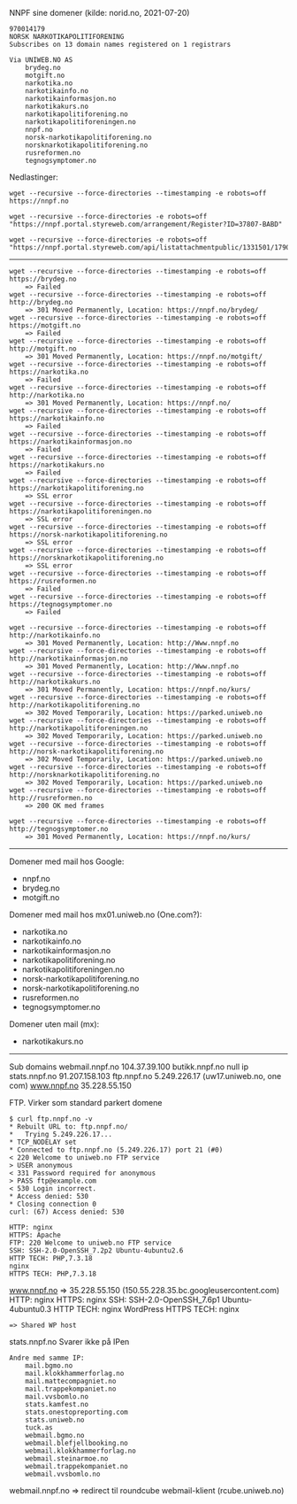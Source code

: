NNPF sine domener (kilde: norid.no, 2021-07-20)

	970014179
	NORSK NARKOTIKAPOLITIFORENING
	Subscribes on 13 domain names registered on 1 registrars

	Via UNIWEB.NO AS
		brydeg.no
		motgift.no
		narkotika.no
		narkotikainfo.no
		narkotikainformasjon.no
		narkotikakurs.no
		narkotikapolitiforening.no
		narkotikapolitiforeningen.no
		nnpf.no
		norsk-narkotikapolitiforening.no
		norsknarkotikapolitiforening.no
		rusreformen.no
		tegnogsymptomer.no


Nedlastinger:

	wget --recursive --force-directories --timestamping -e robots=off https://nnpf.no

	wget --recursive --force-directories -e robots=off "https://nnpf.portal.styreweb.com/arrangement/Register?ID=37807-BABD"

	wget --recursive --force-directories -e robots=off "https://nnpf.portal.styreweb.com/api/listattachmentpublic/1331501/1790941/Personvernerkl%C3%A6ring.pdf"

---

	wget --recursive --force-directories --timestamping -e robots=off https://brydeg.no
		=> Failed
	wget --recursive --force-directories --timestamping -e robots=off http://brydeg.no
		=> 301 Moved Permanently, Location: https://nnpf.no/brydeg/
	wget --recursive --force-directories --timestamping -e robots=off https://motgift.no
		=> Failed
	wget --recursive --force-directories --timestamping -e robots=off http://motgift.no
		=> 301 Moved Permanently, Location: https://nnpf.no/motgift/
	wget --recursive --force-directories --timestamping -e robots=off https://narkotika.no
		=> Failed
	wget --recursive --force-directories --timestamping -e robots=off http://narkotika.no
		=> 301 Moved Permanently, Location: https://nnpf.no/
	wget --recursive --force-directories --timestamping -e robots=off https://narkotikainfo.no
		=> Failed
	wget --recursive --force-directories --timestamping -e robots=off https://narkotikainformasjon.no
		=> Failed
	wget --recursive --force-directories --timestamping -e robots=off https://narkotikakurs.no
		=> Failed
	wget --recursive --force-directories --timestamping -e robots=off https://narkotikapolitiforening.no
		=> SSL error
	wget --recursive --force-directories --timestamping -e robots=off https://narkotikapolitiforeningen.no
		=> SSL error
	wget --recursive --force-directories --timestamping -e robots=off https://norsk-narkotikapolitiforening.no
		=> SSL error
	wget --recursive --force-directories --timestamping -e robots=off https://norsknarkotikapolitiforening.no
		=> SSL error
	wget --recursive --force-directories --timestamping -e robots=off https://rusreformen.no
		=> Failed
	wget --recursive --force-directories --timestamping -e robots=off https://tegnogsymptomer.no
		=> Failed

	wget --recursive --force-directories --timestamping -e robots=off http://narkotikainfo.no
		=> 301 Moved Permanently, Location: http://Www.nnpf.no
	wget --recursive --force-directories --timestamping -e robots=off http://narkotikainformasjon.no
		=> 301 Moved Permanently, Location: http://Www.nnpf.no 
	wget --recursive --force-directories --timestamping -e robots=off http://narkotikakurs.no
		=> 301 Moved Permanently, Location: https://nnpf.no/kurs/
	wget --recursive --force-directories --timestamping -e robots=off http://narkotikapolitiforening.no
		=> 302 Moved Temporarily, Location: https://parked.uniweb.no
	wget --recursive --force-directories --timestamping -e robots=off http://narkotikapolitiforeningen.no
		=> 302 Moved Temporarily, Location: https://parked.uniweb.no
	wget --recursive --force-directories --timestamping -e robots=off http://norsk-narkotikapolitiforening.no
		=> 302 Moved Temporarily, Location: https://parked.uniweb.no
	wget --recursive --force-directories --timestamping -e robots=off http://norsknarkotikapolitiforening.no
		=> 302 Moved Temporarily, Location: https://parked.uniweb.no
	wget --recursive --force-directories --timestamping -e robots=off http://rusreformen.no
		=> 200 OK med frames

	wget --recursive --force-directories --timestamping -e robots=off http://tegnogsymptomer.no
		=> 301 Moved Permanently, Location: https://nnpf.no/kurs/


----

Domener med mail hos Google:
- nnpf.no
- brydeg.no
- motgift.no

Domener med mail hos mx01.uniweb.no (One.com?):
- narkotika.no
- narkotikainfo.no
- narkotikainformasjon.no
- narkotikapolitiforening.no
- narkotikapolitiforeningen.no
- norsk-narkotikapolitiforening.no
- norsk-narkotikapolitiforening.no
- rusreformen.no
- tegnogsymptomer.no

Domener uten mail (mx):
- narkotikakurs.no


-----

Sub domains
webmail.nnpf.no 	104.37.39.100
butikk.nnpf.no		null ip
stats.nnpf.no		91.207.158.103
ftp.nnpf.no 		5.249.226.17 (uw17.uniweb.no, one com)
www.nnpf.no 		35.228.55.150


FTP. Virker som standard parkert domene

	$ curl ftp.nnpf.no -v
	* Rebuilt URL to: ftp.nnpf.no/
	*   Trying 5.249.226.17...
	* TCP_NODELAY set
	* Connected to ftp.nnpf.no (5.249.226.17) port 21 (#0)
	< 220 Welcome to uniweb.no FTP service
	> USER anonymous
	< 331 Password required for anonymous
	> PASS ftp@example.com
	< 530 Login incorrect.
	* Access denied: 530
	* Closing connection 0
	curl: (67) Access denied: 530

	HTTP: nginx
	HTTPS: Apache
	FTP: 220 Welcome to uniweb.no FTP service
	SSH: SSH-2.0-OpenSSH_7.2p2 Ubuntu-4ubuntu2.6
	HTTP TECH: PHP,7.3.18
	nginx
	HTTPS TECH: PHP,7.3.18

www.nnpf.no => 35.228.55.150 (150.55.228.35.bc.googleusercontent.com)
	HTTP: nginx
	HTTPS: nginx
	SSH: SSH-2.0-OpenSSH_7.6p1 Ubuntu-4ubuntu0.3
	HTTP TECH: nginx
	WordPress
	HTTPS TECH: nginx

	=> Shared WP host

stats.nnpf.no
	Svarer ikke på IPen

	Andre med samme IP:
		mail.bgmo.no
		mail.klokkhammerforlag.no
		mail.mattecompagniet.no
		mail.trappekompaniet.no
		mail.vvsbomlo.no
		stats.kamfest.no
		stats.onestopreporting.com
		stats.uniweb.no
		tuck.as
		webmail.bgmo.no
		webmail.blefjellbooking.no
		webmail.klokkhammerforlag.no
		webmail.steinarmoe.no
		webmail.trappekompaniet.no
		webmail.vvsbomlo.no

webmail.nnpf.no => redirect til roundcube webmail-klient (rcube.uniweb.no)